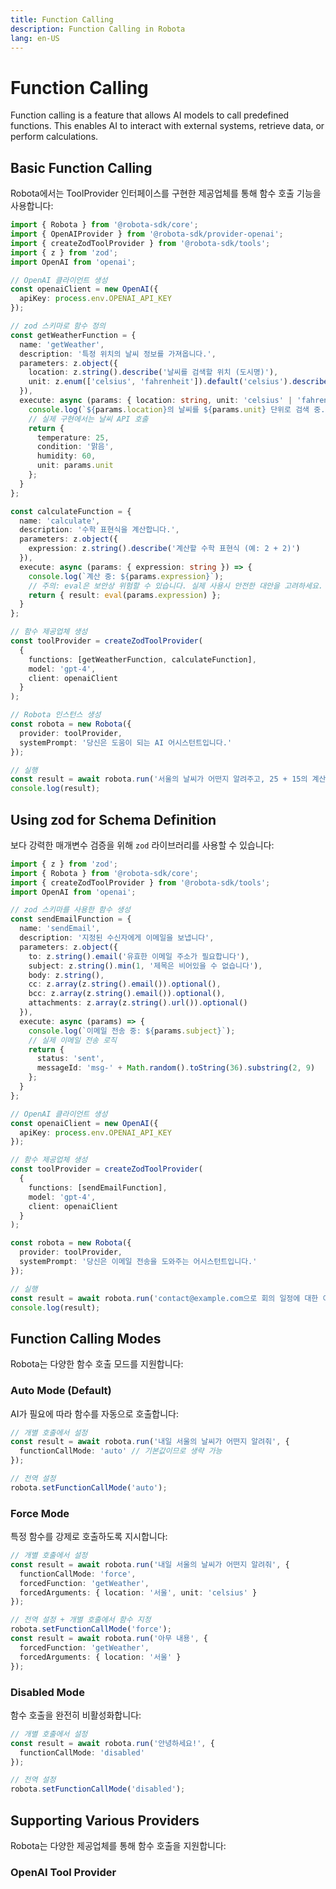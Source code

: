 ```yaml
---
title: Function Calling
description: Function Calling in Robota
lang: en-US
---
```


# Function Calling

Function calling is a feature that allows AI models to call predefined functions. This enables AI to interact with external systems, retrieve data, or perform calculations.

## Basic Function Calling

Robota에서는 ToolProvider 인터페이스를 구현한 제공업체를 통해 함수 호출 기능을 사용합니다:

```typescript
import { Robota } from '@robota-sdk/core';
import { OpenAIProvider } from '@robota-sdk/provider-openai';
import { createZodToolProvider } from '@robota-sdk/tools';
import { z } from 'zod';
import OpenAI from 'openai';

// OpenAI 클라이언트 생성
const openaiClient = new OpenAI({
  apiKey: process.env.OPENAI_API_KEY
});

// zod 스키마로 함수 정의
const getWeatherFunction = {
  name: 'getWeather',
  description: '특정 위치의 날씨 정보를 가져옵니다.',
  parameters: z.object({
    location: z.string().describe('날씨를 검색할 위치 (도시명)'),
    unit: z.enum(['celsius', 'fahrenheit']).default('celsius').describe('온도 단위')
  }),
  execute: async (params: { location: string, unit: 'celsius' | 'fahrenheit' }) => {
    console.log(`${params.location}의 날씨를 ${params.unit} 단위로 검색 중...`);
    // 실제 구현에서는 날씨 API 호출
    return { 
      temperature: 25, 
      condition: '맑음', 
      humidity: 60,
      unit: params.unit
    };
  }
};

const calculateFunction = {
  name: 'calculate',
  description: '수학 표현식을 계산합니다.',
  parameters: z.object({
    expression: z.string().describe('계산할 수학 표현식 (예: 2 + 2)')
  }),
  execute: async (params: { expression: string }) => {
    console.log(`계산 중: ${params.expression}`);
    // 주의: eval은 보안상 위험할 수 있습니다. 실제 사용시 안전한 대안을 고려하세요.
    return { result: eval(params.expression) };
  }
};

// 함수 제공업체 생성
const toolProvider = createZodToolProvider(
  {
    functions: [getWeatherFunction, calculateFunction],
    model: 'gpt-4',
    client: openaiClient
  }
);

// Robota 인스턴스 생성
const robota = new Robota({
  provider: toolProvider,
  systemPrompt: '당신은 도움이 되는 AI 어시스턴트입니다.'
});

// 실행
const result = await robota.run('서울의 날씨가 어떤지 알려주고, 25 + 15의 계산 결과도 보여줘.');
console.log(result);
```

## Using zod for Schema Definition

보다 강력한 매개변수 검증을 위해 `zod` 라이브러리를 사용할 수 있습니다:

```typescript
import { z } from 'zod';
import { Robota } from '@robota-sdk/core';
import { createZodToolProvider } from '@robota-sdk/tools';
import OpenAI from 'openai';

// zod 스키마를 사용한 함수 생성
const sendEmailFunction = {
  name: 'sendEmail',
  description: '지정된 수신자에게 이메일을 보냅니다',
  parameters: z.object({
    to: z.string().email('유효한 이메일 주소가 필요합니다'),
    subject: z.string().min(1, '제목은 비어있을 수 없습니다'),
    body: z.string(),
    cc: z.array(z.string().email()).optional(),
    bcc: z.array(z.string().email()).optional(),
    attachments: z.array(z.string().url()).optional()
  }),
  execute: async (params) => {
    console.log(`이메일 전송 중: ${params.subject}`);
    // 실제 이메일 전송 로직
    return { 
      status: 'sent',
      messageId: 'msg-' + Math.random().toString(36).substring(2, 9)
    };
  }
};

// OpenAI 클라이언트 생성
const openaiClient = new OpenAI({
  apiKey: process.env.OPENAI_API_KEY
});

// 함수 제공업체 생성
const toolProvider = createZodToolProvider(
  {
    functions: [sendEmailFunction],
    model: 'gpt-4',
    client: openaiClient
  }
);

const robota = new Robota({
  provider: toolProvider,
  systemPrompt: '당신은 이메일 전송을 도와주는 어시스턴트입니다.'
});

// 실행
const result = await robota.run('contact@example.com으로 회의 일정에 대한 이메일을 보내줘.');
console.log(result);
```

## Function Calling Modes

Robota는 다양한 함수 호출 모드를 지원합니다:

### Auto Mode (Default)

AI가 필요에 따라 함수를 자동으로 호출합니다:

```typescript
// 개별 호출에서 설정
const result = await robota.run('내일 서울의 날씨가 어떤지 알려줘', {
  functionCallMode: 'auto' // 기본값이므로 생략 가능
});

// 전역 설정
robota.setFunctionCallMode('auto');
```

### Force Mode

특정 함수를 강제로 호출하도록 지시합니다:

```typescript
// 개별 호출에서 설정
const result = await robota.run('내일 서울의 날씨가 어떤지 알려줘', {
  functionCallMode: 'force',
  forcedFunction: 'getWeather',
  forcedArguments: { location: '서울', unit: 'celsius' }
});

// 전역 설정 + 개별 호출에서 함수 지정
robota.setFunctionCallMode('force');
const result = await robota.run('아무 내용', {
  forcedFunction: 'getWeather',
  forcedArguments: { location: '서울' }
});
```

### Disabled Mode

함수 호출을 완전히 비활성화합니다:

```typescript
// 개별 호출에서 설정
const result = await robota.run('안녕하세요!', {
  functionCallMode: 'disabled'
});

// 전역 설정
robota.setFunctionCallMode('disabled');
```

## Supporting Various Providers

Robota는 다양한 제공업체를 통해 함수 호출을 지원합니다:

### OpenAI Tool Provider

```